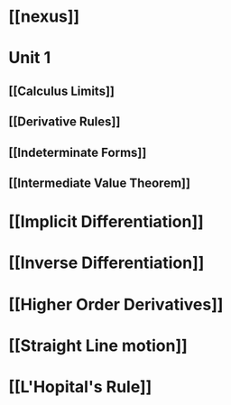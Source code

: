 # [[nexus]]
# Unit 1
## [[Calculus Limits]]
## [[Derivative Rules]]

## [[Indeterminate Forms]]

## [[Intermediate Value Theorem]]

# [[Implicit Differentiation]]

# [[Inverse Differentiation]]

# [[Higher Order Derivatives]]

# [[Straight Line motion]]

# [[L'Hopital's Rule]]
